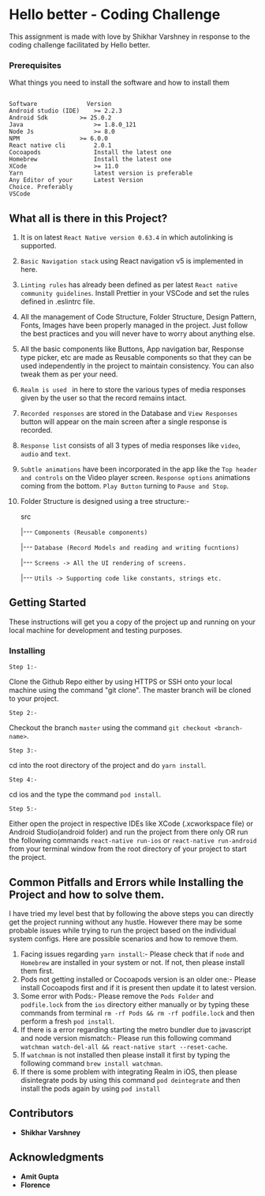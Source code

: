 # Hello better - Coding Challenge

This assignment is made with love by Shikhar Varshney in response to the coding challenge facilitated by Hello better.

### Prerequisites

What things you need to install the software and how to install them

```

Software	          Version
Android studio (IDE)	>= 2.2.3
Android Sdk	        >= 25.0.2
Java	                >= 1.8.0_121
Node Js	                >= 8.0
NPM	                >= 6.0.0
React native cli        2.0.1
Cocoapods               Install the latest one
Homebrew                Install the latest one
XCode                   >= 11.0
Yarn                    latest version is preferable
Any Editor of your      Latest Version
Choice. Preferably 
VSCode
```

## What all is there in this Project?

1. It is on latest ```React Native version 0.63.4``` in which autolinking is supported.
2. ```Basic Navigation stack``` using React navigation v5 is implemented in here.
3. ```Linting rules``` has already been defined as per latest ```React native community guidelines```. Install Prettier in your VSCode and set the rules defined in .eslintrc file.
4. All the management of Code Structure, Folder Structure, Design Pattern, Fonts, Images have been properly managed in the project. Just follow the best practices and you will never have to worry about anything else.
5. All the basic components like Buttons, App navigation bar, Response type picker, etc are made as Reusable components so that they can be used independently in the project to maintain consistency. You can also tweak them as per your need.
6. ```Realm is used ``` in here to store the various types of media responses given by the user so that the record remains intact.
7. ```Recorded responses``` are stored in the Database and ```View Responses``` button will appear on the main screen after a single response is recorded.
8. ```Response list``` consists of all 3 types of media responses like ```video```, ```audio``` and ```text```.
9. ```Subtle animations``` have been incorporated in the app like the ```Top header and controls``` on the Video player screen. ```Response options``` animations coming from the bottom. ```Play Button``` turning to ```Pause and Stop```.
10. Folder Structure is designed using a tree structure:-

    src

     |--- ```Components (Reusable components)```

     |--- ```Database (Record Models and reading and writing fucntions)```

     |--- ```Screens -> All the UI rendering of screens.```

     |--- ```Utils -> Supporting code like constants, strings etc.```

## Getting Started

These instructions will get you a copy of the project up and running on your local machine for development and testing purposes.



### Installing

```
Step 1:-
```
Clone the Github Repo either by using HTTPS or SSH onto your local machine using the command "git clone". The master branch will be cloned to your project.

```
Step 2:- 
```
Checkout the branch ```master``` using the command ```git checkout <branch-name>```.

```
Step 3:- 
```
cd into the root directory of the project and do ```yarn install```.

```
Step 4:- 
```
cd ios and the type the command ```pod install```.

```
Step 5:- 
```
Either open the project in respective IDEs like XCode (<project-name>.xcworkspace file) or Android Studio(android folder) and run the project from there only OR run the following commands ```react-native run-ios``` or ```react-native run-android``` from your terminal window from the root directory of your project to start the project.

## Common Pitfalls and Errors while Installing the Project and how to solve them.

I have tried my level best that by following the above steps you can directly get the project running without any hustle. However there may be some probable issues while trying to run the project based on the individual system configs. Here are possible scenarios and how to remove them.

1. Facing issues regarding ```yarn install```:- Please check that if `node` and ```Homebrew``` are installed in your system or not. If not, then please install them first.
2. Pods not getting installed or Cocoapods version is an older one:- Please install Cocoapods first and if it is present then update it to latest version.
3. Some error with Pods:- Please remove the `Pods Folder` and `podfile.lock` from the `ios` directory either manually or by typing these commands from terminal ```rm -rf Pods && rm -rf podfile.lock``` and then perform a fresh `pod install`.
4. If there is a error regarding starting the metro bundler due to javascript and node version mismatch:- Please run this following command ```watchman watch-del-all && react-native start --reset-cache```.
5. If ```watchman``` is not installed then please install it first by typing the following command ```brew install watchman```.
6. If there is some problem with integrating Realm in iOS, then please disintegrate pods by using this command ```pod deintegrate``` and then install the pods again by using ```pod install```
    
## Contributors
* **Shikhar Varshney**

## Acknowledgments
* **Amit Gupta**
* **Florence**


